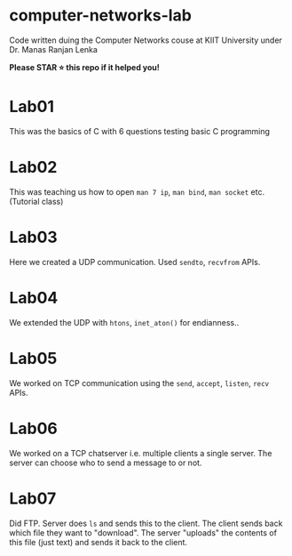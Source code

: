 # computer-networks-lab
 Code written duing the Computer Networks couse at KIIT University under Dr. Manas Ranjan Lenka


**Please STAR ⭐ this repo if it helped you!**


# Lab01

This was the basics of C with 6 questions testing basic C programming


# Lab02

This was teaching us how to open `man 7 ip`, `man bind`, `man socket` etc. (Tutorial class)


# Lab03

Here we created a UDP communication. Used `sendto`, `recvfrom` APIs.


# Lab04

We extended the UDP with `htons`, `inet_aton()` for endianness..


# Lab05

We worked on TCP communication using the `send`, `accept`, `listen`, `recv` APIs.


# Lab06

We worked on a TCP chatserver i.e. multiple clients a single server. The server can choose who to send a message to or not.

# Lab07

Did FTP. Server does `ls` and sends this to the client. The client sends back which file they want to "download". The server "uploads" the contents of this file (just text) and sends it back to the client.